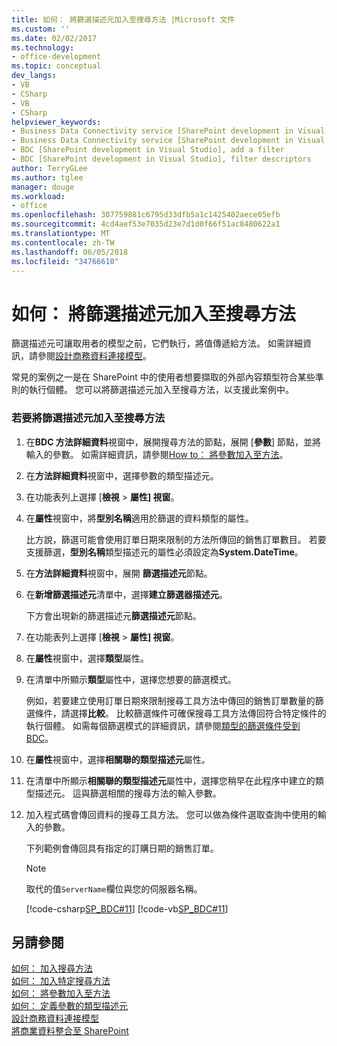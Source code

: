 ```yaml
---
title: 如何： 將篩選描述元加入至搜尋方法 |Microsoft 文件
ms.custom: ''
ms.date: 02/02/2017
ms.technology:
- office-development
ms.topic: conceptual
dev_langs:
- VB
- CSharp
- VB
- CSharp
helpviewer_keywords:
- Business Data Connectivity service [SharePoint development in Visual Studio], filter descriptors
- Business Data Connectivity service [SharePoint development in Visual Studio], add a filter
- BDC [SharePoint development in Visual Studio], add a filter
- BDC [SharePoint development in Visual Studio], filter descriptors
author: TerryGLee
ms.author: tglee
manager: douge
ms.workload:
- office
ms.openlocfilehash: 307759881c6795d33dfb5a1c1425402aece05efb
ms.sourcegitcommit: 4cd4aef53e7035d23e7d1d0f66f51ac8480622a1
ms.translationtype: MT
ms.contentlocale: zh-TW
ms.lasthandoff: 06/05/2018
ms.locfileid: "34766610"
---
```

# <a name="how-to-add-a-filter-descriptor-to-a-finder-method"></a>如何： 將篩選描述元加入至搜尋方法
  篩選描述元可讓取用者的模型之前，它們執行，將值傳遞給方法。 如需詳細資訊，請參閱[設計商務資料連接模型](../sharepoint/designing-a-business-data-connectivity-model.md)。  
  
 常見的案例之一是在 SharePoint 中的使用者想要擷取的外部內容類型符合某些準則的執行個體。 您可以將篩選描述元加入至搜尋方法，以支援此案例中。  
  
### <a name="to-add-a-filter-descriptor-to-a-finder-method"></a>若要將篩選描述元加入至搜尋方法  
  
1.  在**BDC 方法詳細資料**視窗中，展開搜尋方法的節點，展開 [**參數**] 節點，並將輸入的參數。 如需詳細資訊，請參閱[How to： 將參數加入至方法](../sharepoint/how-to-add-a-parameter-to-a-method.md)。  
  
2.  在**方法詳細資料**視窗中，選擇參數的類型描述元。  
  
3.  在功能表列上選擇 [**檢視** > **屬性] 視窗**。  
  
4.  在**屬性**視窗中，將**型別名稱**適用於篩選的資料類型的屬性。  
  
     比方說，篩選可能會使用訂單日期來限制的方法所傳回的銷售訂單數目。 若要支援篩選，**型別名稱**類型描述元的屬性必須設定為**System.DateTime**。  
  
5.  在**方法詳細資料**視窗中，展開 **篩選描述元**節點。  
  
6.  在**新增篩選描述元**清單中，選擇**建立篩選器描述元**。  
  
     下方會出現新的篩選描述元**篩選描述元**節點。  
  
7.  在功能表列上選擇 [**檢視** > **屬性] 視窗**。  
  
8.  在**屬性**視窗中，選擇**類型**屬性。  
  
9. 在清單中所顯示**類型**屬性中，選擇您想要的篩選模式。  
  
     例如，若要建立使用訂單日期來限制搜尋工具方法中傳回的銷售訂單數量的篩選條件，請選擇**比較**。 比較篩選條件可確保搜尋工具方法傳回符合特定條件的執行個體。 如需每個篩選模式的詳細資訊，請參閱[類型的篩選條件受到 BDC](http://go.microsoft.com/fwlink/?LinkId=169287)。  
  
10. 在**屬性**視窗中，選擇**相關聯的類型描述元**屬性。  
  
11. 在清單中所顯示**相關聯的類型描述元**屬性中，選擇您稍早在此程序中建立的類型描述元。 這與篩選相關的搜尋方法的輸入參數。  
  
12. 加入程式碼會傳回資料的搜尋工具方法。 您可以做為條件選取查詢中使用的輸入的參數。  
  
     下列範例會傳回具有指定的訂購日期的銷售訂單。  
  
    > [!NOTE]  
    >  取代的值`ServerName`欄位與您的伺服器名稱。  
  
     [!code-csharp[SP_BDC#11](../sharepoint/codesnippet/CSharp/SP_BDC/bdcmodel1/salesorderservice.cs#11)]
     [!code-vb[SP_BDC#11](../sharepoint/codesnippet/VisualBasic/sp_bdc/bdcmodel1/salesorderservice.vb#11)]  
  
## <a name="see-also"></a>另請參閱
 [如何： 加入搜尋方法](../sharepoint/how-to-add-a-finder-method.md)   
 [如何： 加入特定搜尋方法](../sharepoint/how-to-add-a-specific-finder-method.md)   
 [如何： 將參數加入至方法](../sharepoint/how-to-add-a-parameter-to-a-method.md)   
 [如何： 定義參數的類型描述元](../sharepoint/how-to-define-the-type-descriptor-of-a-parameter.md)   
 [設計商務資料連接模型](../sharepoint/designing-a-business-data-connectivity-model.md)   
 [將商業資料整合至 SharePoint](../sharepoint/integrating-business-data-into-sharepoint.md)  
  
  